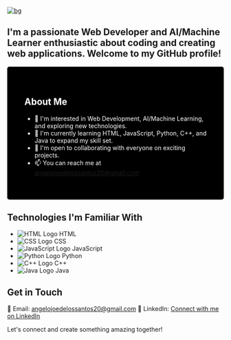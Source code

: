 [![bg][banner]][website]

[banner]: https://img.shields.io/badge/-Hi%20there,%20I'm%20Angelo%20Joe!%20👋-000000?style=for-the-badge&labelColor=000000&logo=none&logoColor=white&color=black&labelWidth=10000
[website]: #

## I'm a passionate Web Developer and AI/Machine Learner enthusiastic about coding and creating web applications. Welcome to my GitHub profile!

<div style="background-color: black; color: white; padding: 40px; border-radius: 5px;">

## About Me
- 👀 I'm interested in Web Development, AI/Machine Learning, and exploring new technologies.
- 🌱 I'm currently learning HTML, JavaScript, Python, C++, and Java to expand my skill set.
- 💞️ I'm open to collaborating with everyone on exciting projects.
- 📫 You can reach me at angelojoedelossantos20@gmail.com
  
</div>

## Technologies I'm Familiar With
- ![HTML Logo](https://img.icons8.com/color/48/000000/html-5--v1.png) HTML
- ![CSS Logo](https://img.icons8.com/color/48/000000/css3.png) CSS
- ![JavaScript Logo](https://img.icons8.com/color/48/000000/javascript--v1.png) JavaScript
- ![Python Logo](https://img.icons8.com/color/48/000000/python--v1.png) Python
- ![C++ Logo](https://img.icons8.com/color/48/000000/c-plus-plus-logo--v2.png) C++
- ![Java Logo](https://img.icons8.com/color/48/000000/java-coffee-cup-logo--v1.png) Java

## **Get in Touch**
📧 Email: angelojoedelossantos20@gmail.com
🔗 LinkedIn: [Connect with me on LinkedIn](https://www.linkedin.com/in/angelo-joe-delos-santos-535627283/)

Let's connect and create something amazing together!
